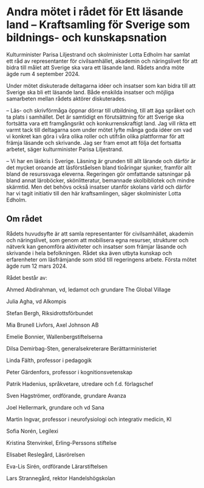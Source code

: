# Andra mötet i rådet för Ett läsande land – Kraftsamling för Sverige som bildnings- och kunskapsnation

Kulturminister Parisa Liljestrand och skolminister Lotta Edholm har samlat ett råd av representanter för civilsamhället, akademin och näringslivet för att bidra till målet att Sverige ska vara ett läsande land. Rådets andra möte ägde rum 4 september 2024\.


Under mötet diskuterade deltagarna idéer och insatser som kan bidra till att Sverige ska bli ett läsande land. Både enskilda insatser och möjliga samarbeten mellan rådets aktörer diskuterades.

– Läs\- och skrivförmåga öppnar dörrar till utbildning, till att äga språket och ta plats i samhället. Det är samtidigt en förutsättning för att Sverige ska fortsätta vara ett framgångsrikt och konkurrenskraftigt land. Jag vill rikta ett varmt tack till deltagarna som under mötet lyfte många goda idéer om vad vi konkret kan göra i våra olika roller och utifrån olika plattformar för att främja läsande och skrivande. Jag ser fram emot att följa det fortsatta arbetet, säger kulturminister Parisa Liljestrand.

– Vi har en läskris i Sverige. Läsning är grunden till allt lärande och därför är det mycket oroande att läsförståelsen bland tioåringar sjunker, framför allt bland de resurssvaga eleverna. Regeringen gör omfattande satsningar på bland annat läroböcker, skönlitteratur, bemannade skolbibliotek och mindre skärmtid. Men det behövs också insatser utanför skolans värld och därför har vi tagit initiativ till den här kraftsamlingen, säger skolminister Lotta Edholm.

## Om rådet

Rådets huvudsyfte är att samla representanter för civilsamhället, akademin och näringslivet, som genom att mobilisera egna resurser, strukturer och nätverk kan genomföra aktiviteter och insatser som främjar läsande och skrivande i hela befolkningen. Rådet ska även utbyta kunskap och erfarenheter om läsfrämjande som stöd till regeringens arbete. Första mötet ägde rum 12 mars 2024\.

Rådet består av:

Ahmed Abdirahman, vd, ledamot och grundare The Global Village

Julia Agha, vd Alkompis

Stefan Bergh, Riksidrottsförbundet

Mia Brunell Livfors, Axel Johnson AB

Emelie Bonnier, Wallenbergstiftelserna

Dilsa Demirbag\-Sten, generalsekreterare Berättarministeriet

Linda Fälth, professor i pedagogik

Peter Gärdenfors, professor i kognitionsvetenskap

Patrik Hadenius, språkvetare, utredare och f.d. förlagschef

Sven Hagströmer, ordförande, grundare Avanza

Joel Hellermark, grundare och vd Sana

Martin Ingvar, professor i neurofysiologi och integrativ medicin, KI

Sofia Norén, Legilexi

Kristina Stenvinkel, Erling\-Perssons stiftelse

Elisabet Reslegård, Läsrörelsen

Eva\-Lis Sirén, ordförande Lärarstiftelsen

Lars Strannegård, rektor Handelshögskolan
